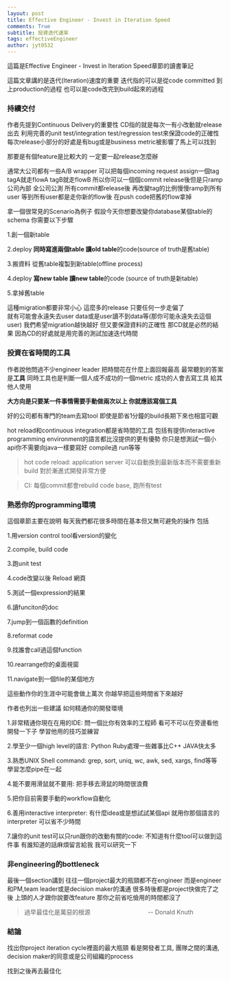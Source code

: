 ```yaml
---
layout: post
title: Effective Engineer - Invest in Iteration Speed
comments: True 
subtitle: 投資迭代速率
tags: effectiveEngineer
author: jyt0532
---
```


這篇是Effective Engineer - Invest in Iteration Speed章節的讀書筆記

這篇文章講的是迭代(Iteration)速度的重要 
迭代指的可以是從code committed 到上production的過程 
也可以是code改完到build起來的過程 

### 持續交付

作者先提到Continuous Delivery的重要性 
CD指的就是每次一有小改動就release出去 
利用完善的unit test/integration test/regression test來保證code的正確性 
每次release小部分的好處是有bug或是business metric被影響了馬上可以找到

那要是有個feature是比較大的 
一定要一起release怎麼辦 

通常大公司都有一些A/B wrapper 可以把每個incoming request assign一個tag 
tagA就走flowA tagB就走flowB 所以你可以一個個commit release後但是只ramp公司內部 全公司公測 
所有commit都release後 再改變tag的比例慢慢ramp到所有user
等到所有user都是走你新的flow後 在push code把舊的flow拿掉

拿一個很常見的Scenario為例子
假設今天你想要改變你database某個table的schema
你需要以下步驟

1.創一個新table

2.deploy **同時寫進兩個table 讀old table**的code(source of truth是舊table)

3.搬資料 從舊table複製到新table(offline process)

4.deploy **寫new table 讀new table**的code (source of truth是新table)

5.拿掉舊table

這種migration都要非常小心 這麼多的release 只要任何一步走偏了  
就有可能會永遠失去user data或是user讀不到data等(那你可能永遠失去這個user)
我們希望migration越快越好 但又要保證資料的正確性 那CD就是必然的結果 
因為CD的好處就是用完善的測試加速迭代時間

### 投資在省時間的工具

作者說他問過不少engineer leader 把時間花在什麼上面回報最高
最常聽到的答案是**工具**
同時工具也是判斷一個人成不成功的一個metric
成功的人會去寫工具 給其他人使用

**大方向是只要某一件事情需要手動做兩次以上 你就應該寫個工具**


好的公司都有專門的team去寫tool 即使是節省1分鐘的build長期下來也相當可觀

hot reload和continuous integration都是省時間的工具 包括有提供interactive programming environment的語言都比沒提供的更有優勢 你只是想測試一個小api你不需要向java一樣要寫好 compile過 run等等

> hot code reload: application server 可以自動換到最新版本而不需要重新build 對於漸進式開發非常方便

> CI: 每個commit都會rebuild code base, 跑所有test

### 熟悉你的programming環境

這個章節主要在說明 每天我們都花很多時間在基本但又無可避免的操作 包括

1.用version control tool看version的變化

2.compile, build code

3.跑unit test
 
4.code改變以後 Reload 網頁

5.測試一個expression的結果

6.讀funciton的doc

7.jump到一個函數的definition

8.reformat code

9.找誰會call過這個function

10.rearrange你的桌面視窗

11.navigate到一個file的某個地方

這些動作你的生涯中可能會做上萬次 你越早把這些時間省下來越好

作者也列出一些建議 如何精通你的開發環境

1.非常精通你現在在用的IDE: 問一個比你有效率的工程師 
看可不可以在旁邊看他開發一下子 學習他用的技巧並練習

2.學至少一個high level的語言: Python Ruby處理一些雜事比C++ JAVA快太多

3.熟悉UNIX Shell command: grep, sort, uniq, wc, awk, sed, xargs, find等等 
學習怎麼pipe在一起

4.能不要用滑鼠就不要用: 把手移去滑鼠的時間很浪費

5.把你目前需要手動的workflow自動化

6.善用interactive interpreter: 有什麼idea或是想試試某個api 就用你那個語言的interpreter 可以省不少時間

7.讓你的unit test可以只run跟你的改動有關的code: 不知道有什麼tool可以做到這件事 有誰知道的話麻煩留言給我 我可以研究一下

### 非engineering的bottleneck

最後一個section講到 往往一個project最大的瓶頸都不在engineer 而是engineer和PM,team leader或是decision maker的溝通 很多時後都是project快做完了之後 上頭的人才跟你說要改feature 那你之前省吃儉用的時間都沒了 

> 過早最佳化是萬惡的根源&nbsp;&nbsp;&nbsp;&nbsp;&nbsp;&nbsp;&nbsp;&nbsp;&nbsp;&nbsp;&nbsp;&nbsp;&nbsp;&nbsp;&nbsp;&nbsp;&nbsp;&nbsp;&nbsp;&nbsp;&nbsp;&nbsp;&nbsp;&nbsp;&nbsp;&nbsp;&nbsp;&nbsp;&nbsp;&nbsp;&nbsp;&nbsp;&nbsp; -- Donald Knuth

### 結論
找出你project iteration cycle裡面的最大瓶頸 看是開發者工具, 團隊之間的溝通, decision maker的同意或是公司組織的process

找到之後再去最佳化
